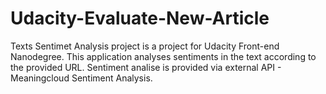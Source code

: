 # Udacity-Evaluate-New-Article
Texts Sentimet Analysis project is a project for Udacity Front-end Nanodegree. This application analyses sentiments in the text according to the provided URL. Sentiment analise is provided via external API - Meaningcloud Sentiment Analysis.



